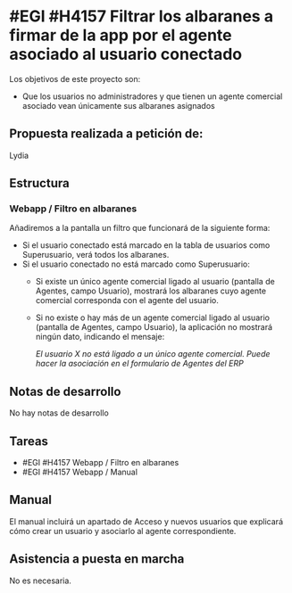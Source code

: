 # #EGI #H4157 Filtrar los albaranes a firmar de la app por el agente asociado al usuario conectado

Los objetivos de este proyecto son:
+ Que los usuarios no administradores y que tienen un agente comercial asociado vean únicamente sus albaranes asignados

## Propuesta realizada a petición de:
Lydia

## Estructura

### Webapp / Filtro en albaranes
Añadiremos a la pantalla un filtro que funcionará de la siguiente forma:
+ Si el usuario conectado está marcado en la tabla de usuarios como Superusuario, verá todos los albaranes.
+ Si el usuario conectado no está marcado como Superusuario:
    + Si existe un único agente comercial ligado al usuario (pantalla de Agentes, campo Usuario), mostrará los albaranes cuyo agente comercial corresponda con el agente del usuario.
    + Si no existe o hay más de un agente comercial ligado al usuario (pantalla de Agentes, campo Usuario), la aplicación no mostrará ningún dato, indicando el mensaje:

        _El usuario X no está ligado a un único agente comercial. Puede hacer la asociación en el formulario de Agentes del ERP_

## Notas de desarrollo
No hay notas de desarrollo

## Tareas
* #EGI #H4157 Webapp / Filtro en albaranes
* #EGI #H4157 Webapp / Manual

## Manual
El manual incluirá un apartado de Acceso y nuevos usuarios que explicará cómo crear un usuario y asociarlo al agente correspondiente.

## Asistencia a puesta en marcha
No es necesaria.
